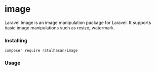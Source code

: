 # image
Laravel Image is an image manipulation package for Laravel. It supports basic image manipulations such as resize, watermark.

### Installing
```
composer require ratulhasan/image
```

### Usage
